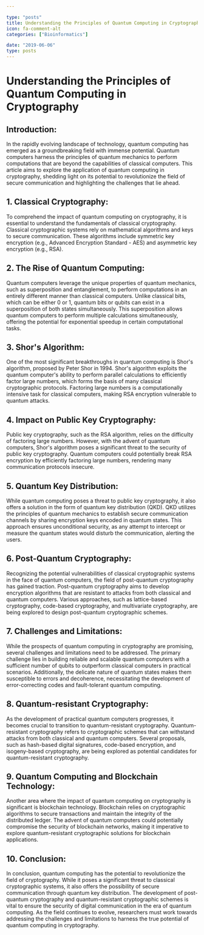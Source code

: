 ```yaml
---

type: "posts"
title: Understanding the Principles of Quantum Computing in Cryptography
icon: fa-comment-alt
categories: ["Bioinformatics"]

date: "2019-06-06"
type: posts
---
```





# Understanding the Principles of Quantum Computing in Cryptography

## Introduction:
In the rapidly evolving landscape of technology, quantum computing has emerged as a groundbreaking field with immense potential. Quantum computers harness the principles of quantum mechanics to perform computations that are beyond the capabilities of classical computers. This article aims to explore the application of quantum computing in cryptography, shedding light on its potential to revolutionize the field of secure communication and highlighting the challenges that lie ahead.

## 1. Classical Cryptography:
To comprehend the impact of quantum computing on cryptography, it is essential to understand the fundamentals of classical cryptography. Classical cryptographic systems rely on mathematical algorithms and keys to secure communication. These algorithms include symmetric key encryption (e.g., Advanced Encryption Standard - AES) and asymmetric key encryption (e.g., RSA).

## 2. The Rise of Quantum Computing:
Quantum computers leverage the unique properties of quantum mechanics, such as superposition and entanglement, to perform computations in an entirely different manner than classical computers. Unlike classical bits, which can be either 0 or 1, quantum bits or qubits can exist in a superposition of both states simultaneously. This superposition allows quantum computers to perform multiple calculations simultaneously, offering the potential for exponential speedup in certain computational tasks.

## 3. Shor's Algorithm:
One of the most significant breakthroughs in quantum computing is Shor's algorithm, proposed by Peter Shor in 1994. Shor's algorithm exploits the quantum computer's ability to perform parallel calculations to efficiently factor large numbers, which forms the basis of many classical cryptographic protocols. Factoring large numbers is a computationally intensive task for classical computers, making RSA encryption vulnerable to quantum attacks.

## 4. Impact on Public Key Cryptography:
Public key cryptography, such as the RSA algorithm, relies on the difficulty of factoring large numbers. However, with the advent of quantum computers, Shor's algorithm poses a significant threat to the security of public key cryptography. Quantum computers could potentially break RSA encryption by efficiently factoring large numbers, rendering many communication protocols insecure.

## 5. Quantum Key Distribution:
While quantum computing poses a threat to public key cryptography, it also offers a solution in the form of quantum key distribution (QKD). QKD utilizes the principles of quantum mechanics to establish secure communication channels by sharing encryption keys encoded in quantum states. This approach ensures unconditional security, as any attempt to intercept or measure the quantum states would disturb the communication, alerting the users.

## 6. Post-Quantum Cryptography:
Recognizing the potential vulnerabilities of classical cryptographic systems in the face of quantum computers, the field of post-quantum cryptography has gained traction. Post-quantum cryptography aims to develop encryption algorithms that are resistant to attacks from both classical and quantum computers. Various approaches, such as lattice-based cryptography, code-based cryptography, and multivariate cryptography, are being explored to design post-quantum cryptographic schemes.

## 7. Challenges and Limitations:
While the prospects of quantum computing in cryptography are promising, several challenges and limitations need to be addressed. The primary challenge lies in building reliable and scalable quantum computers with a sufficient number of qubits to outperform classical computers in practical scenarios. Additionally, the delicate nature of quantum states makes them susceptible to errors and decoherence, necessitating the development of error-correcting codes and fault-tolerant quantum computing.

## 8. Quantum-resistant Cryptography:
As the development of practical quantum computers progresses, it becomes crucial to transition to quantum-resistant cryptography. Quantum-resistant cryptography refers to cryptographic schemes that can withstand attacks from both classical and quantum computers. Several proposals, such as hash-based digital signatures, code-based encryption, and isogeny-based cryptography, are being explored as potential candidates for quantum-resistant cryptography.

## 9. Quantum Computing and Blockchain Technology:
Another area where the impact of quantum computing on cryptography is significant is blockchain technology. Blockchain relies on cryptographic algorithms to secure transactions and maintain the integrity of the distributed ledger. The advent of quantum computers could potentially compromise the security of blockchain networks, making it imperative to explore quantum-resistant cryptographic solutions for blockchain applications.

## 10. Conclusion:
In conclusion, quantum computing has the potential to revolutionize the field of cryptography. While it poses a significant threat to classical cryptographic systems, it also offers the possibility of secure communication through quantum key distribution. The development of post-quantum cryptography and quantum-resistant cryptographic schemes is vital to ensure the security of digital communication in the era of quantum computing. As the field continues to evolve, researchers must work towards addressing the challenges and limitations to harness the true potential of quantum computing in cryptography.